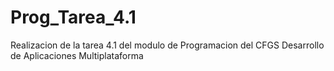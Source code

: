 # Prog_Tarea_4.1
Realizacion de la tarea 4.1 del modulo de Programacion del CFGS Desarrollo de Aplicaciones Multiplataforma

